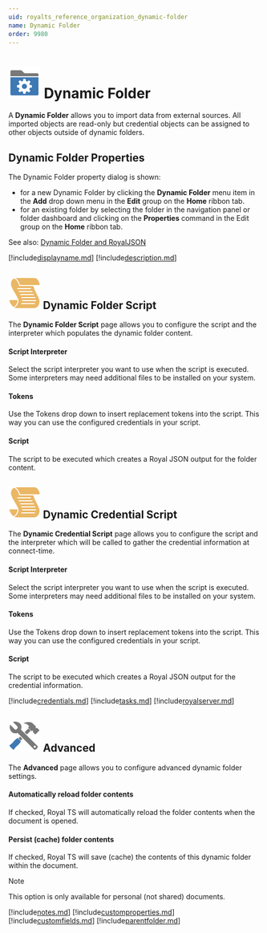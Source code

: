 ```yaml
---
uid: royalts_reference_organization_dynamic-folder
name: Dynamic Folder
order: 9980
---
```


# ![](/r2021/images/RoyalTS/Application/SVG_DynamicFolderClosed_32.svg#img_header) Dynamic Folder
A **Dynamic Folder** allows you to import data from external sources. All imported objects are read-only but credential objects can be assigned to other objects outside of dynamic folders.

## Dynamic Folder Properties
The Dynamic Folder property dialog is shown:

- for a new Dynamic Folder by clicking the **Dynamic Folder** menu item in the **Add** drop down menu in the **Edit** group on the **Home** ribbon tab.
- for an existing folder by selecting the folder in the navigation panel or folder dashboard and clicking on the **Properties** command in the Edit group on the **Home** ribbon tab.
 

See also: [Dynamic Folder and RoyalJSON](https://www.royalapplications.com/go/kb-all-royaljson)

[!include[displayname.md](~/royalts/_shared/displayname.md)]
[!include[description.md](~/royalts/_shared/description.md)]

## ![](/r2021/images/RoyalTS/Application/SVG_Script_32.svg#img_header) Dynamic Folder Script
The **Dynamic Folder Script** page allows you to configure the script and the interpreter which populates the dynamic folder content.

#### Script Interpreter
Select the script interpreter you want to use when the script is executed. Some interpreters may need additional files to be installed on your system.

#### Tokens
Use the Tokens drop down to insert replacement tokens into the script. This way you can use the configured credentials in your script.

#### Script
The script to be executed which creates a Royal JSON output for the folder content.

## ![](/r2021/images/RoyalTS/Application/SVG_Script_32.svg#img_header) Dynamic Credential Script
The **Dynamic Credential Script** page allows you to configure the script and the interpreter which will be called to gather the credential information at connect-time.

#### Script Interpreter
Select the script interpreter you want to use when the script is executed. Some interpreters may need additional files to be installed on your system.

#### Tokens
Use the Tokens drop down to insert replacement tokens into the script. This way you can use the configured credentials in your script.

#### Script
The script to be executed which creates a Royal JSON output for the credential information.

[!include[credentials.md](~/royalts/_shared/credentials.md)]
[!include[tasks.md](~/royalts/_shared/tasks.md)]
[!include[royalserver.md](~/royalts/_shared/royalserver.md)]

## ![](/r2021/images/RoyalTS/Application/SVG_PageAdvanced_32.svg#img_header) Advanced
The **Advanced** page allows you to configure advanced dynamic folder settings.

#### Automatically reload folder contents
If checked, Royal TS will automatically reload the folder contents when the document is opened.

#### Persist (cache) folder contents
If checked, Royal TS will save (cache) the contents of this dynamic folder within the document.

> [!Note]
> This option is only available for personal (not shared) documents.

[!include[notes.md](~/royalts/_shared/notes.md)]
[!include[customproperties.md](~/royalts/_shared/customproperties.md)]
[!include[customfields.md](~/royalts/_shared/customfields.md)]
[!include[parentfolder.md](~/royalts/_shared/parentfolder.md)]
